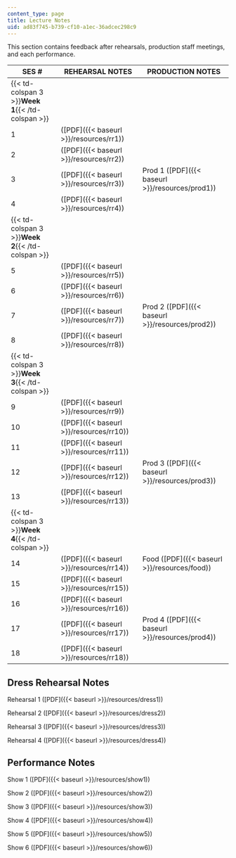 ```yaml
---
content_type: page
title: Lecture Notes
uid: ad83f745-b739-cf10-a1ec-36adcec298c9
---
```


This section contains feedback after rehearsals, production staff meetings, and each performance.

| SES # | REHEARSAL NOTES | PRODUCTION NOTES |
| --- | --- | --- |
| {{< td-colspan 3 >}}**Week 1**{{< /td-colspan >}} |||
| 1 | ([PDF]({{< baseurl >}}/resources/rr1)) | &nbsp; |
| 2 | ([PDF]({{< baseurl >}}/resources/rr2)) | &nbsp; |
| 3 | ([PDF]({{< baseurl >}}/resources/rr3)) | Prod 1 ([PDF]({{< baseurl >}}/resources/prod1)) |
| 4 | ([PDF]({{< baseurl >}}/resources/rr4)) | &nbsp; |
| {{< td-colspan 3 >}}**Week 2**{{< /td-colspan >}} |||
| 5 | ([PDF]({{< baseurl >}}/resources/rr5)) | &nbsp; |
| 6 | ([PDF]({{< baseurl >}}/resources/rr6)) | &nbsp; |
| 7 | ([PDF]({{< baseurl >}}/resources/rr7)) | Prod 2 ([PDF]({{< baseurl >}}/resources/prod2)) |
| 8 | ([PDF]({{< baseurl >}}/resources/rr8)) | &nbsp; |
| {{< td-colspan 3 >}}**Week 3**{{< /td-colspan >}} |||
| 9 | ([PDF]({{< baseurl >}}/resources/rr9)) | &nbsp; |
| 10 | ([PDF]({{< baseurl >}}/resources/rr10)) | &nbsp; |
| 11 | ([PDF]({{< baseurl >}}/resources/rr11)) | &nbsp; |
| 12 | ([PDF]({{< baseurl >}}/resources/rr12)) | Prod 3 ([PDF]({{< baseurl >}}/resources/prod3)) |
| 13 | ([PDF]({{< baseurl >}}/resources/rr13)) | &nbsp; |
| {{< td-colspan 3 >}}**Week 4**{{< /td-colspan >}} |||
| 14 | ([PDF]({{< baseurl >}}/resources/rr14)) | Food ([PDF]({{< baseurl >}}/resources/food)) |
| 15 | ([PDF]({{< baseurl >}}/resources/rr15)) | &nbsp; |
| 16 | ([PDF]({{< baseurl >}}/resources/rr16)) | &nbsp; |
| 17 | ([PDF]({{< baseurl >}}/resources/rr17)) | Prod 4 ([PDF]({{< baseurl >}}/resources/prod4)) |
| 18 | ([PDF]({{< baseurl >}}/resources/rr18)) |   

Dress Rehearsal Notes
---------------------

Rehearsal 1 ([PDF]({{< baseurl >}}/resources/dress1))

Rehearsal 2 ([PDF]({{< baseurl >}}/resources/dress2))

Rehearsal 3 ([PDF]({{< baseurl >}}/resources/dress3))

Rehearsal 4 ([PDF]({{< baseurl >}}/resources/dress4))

Performance Notes
-----------------

Show 1 ([PDF]({{< baseurl >}}/resources/show1))

Show 2 ([PDF]({{< baseurl >}}/resources/show2))

Show 3 ([PDF]({{< baseurl >}}/resources/show3))

Show 4 ([PDF]({{< baseurl >}}/resources/show4))

Show 5 ([PDF]({{< baseurl >}}/resources/show5))

Show 6 ([PDF]({{< baseurl >}}/resources/show6))